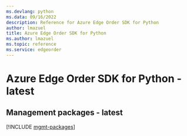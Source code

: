 ```yaml
---
ms.devlang: python
ms.data: 09/16/2022
description: Reference for Azure Edge Order SDK for Python
author: lmazuel
title: Azure Edge Order SDK for Python
ms.author: lmazuel
ms.topic: reference
ms.service: edgeorder
---
```

# Azure Edge Order SDK for Python - latest

## Management packages - latest
[!INCLUDE [mgmt-packages](edge-order-mgmt-index.md)]
